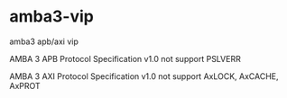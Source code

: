 amba3-vip
=========

amba3 apb/axi vip


AMBA 3 APB Protocol Specification v1.0
  not support PSLVERR

AMBA 3 AXI Protocol Specification v1.0
  not support AxLOCK, AxCACHE, AxPROT
